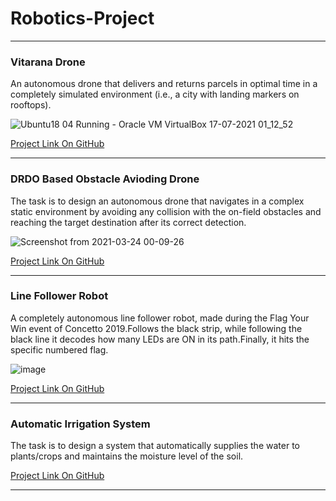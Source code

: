 # Robotics-Project

***
### Vitarana Drone

An autonomous drone that delivers and returns parcels in optimal time in a completely simulated environment (i.e.,  a city with landing markers on rooftops).

![Ubuntu18 04  Running  - Oracle VM VirtualBox 17-07-2021 01_12_52](https://user-images.githubusercontent.com/54680696/126913628-afd387fa-c14c-4a1c-8c89-9204031a5988.png)

[Project Link On GitHub](https://github.com/amanagrawal5510/Vitarana_Drone)
***
### DRDO Based Obstacle Avioding Drone

The task is to design an autonomous drone that navigates in a complex static environment by avoiding any collision with the on-field obstacles and reaching the target destination after its correct detection.

![Screenshot from 2021-03-24 00-09-26](https://user-images.githubusercontent.com/54680696/126913682-c4f250be-586e-4a4c-ba7c-d4eb2bdae80c.png)

[Project Link On GitHub](https://github.com/amanagrawal5510/DRDO-Based-Obstacle-Avioding-Drone)

***

### Line Follower Robot

A completely autonomous line follower robot, made during the Flag Your Win event of Concetto 2019.Follows the black strip, while following the black line it decodes how many LEDs are ON  in its path.Finally, it hits the specific numbered flag.

![image](https://user-images.githubusercontent.com/54680696/126913723-3c75fe8c-f0cc-4e52-8b28-5b644ab8b64a.png)

[Project Link On GitHub](https://github.com/amanagrawal5510/Line-Follower-Bot)

***

### Automatic Irrigation System

The task is to design a system that automatically supplies the water to plants/crops and maintains the moisture level of the soil.

[Project Link On GitHub](https://github.com/amanagrawal5510/Automatic-Irrigation-System)
***
